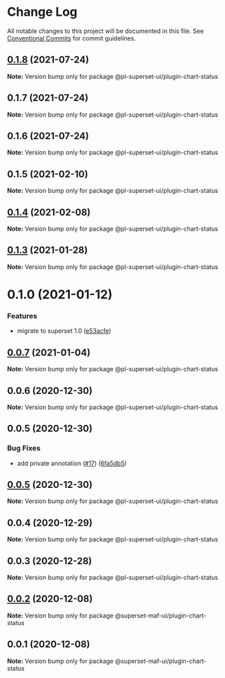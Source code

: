 # Change Log

All notable changes to this project will be documented in this file.
See [Conventional Commits](https://conventionalcommits.org) for commit guidelines.

## [0.1.8](https://github.com/behnamkvl/pl-superset-ui/compare/@pl-superset-ui/plugin-chart-status@0.1.7...@pl-superset-ui/plugin-chart-status@0.1.8) (2021-07-24)

**Note:** Version bump only for package @pl-superset-ui/plugin-chart-status





## 0.1.7 (2021-07-24)

**Note:** Version bump only for package @pl-superset-ui/plugin-chart-status





## 0.1.6 (2021-07-24)

**Note:** Version bump only for package @pl-superset-ui/plugin-chart-status





## 0.1.5 (2021-02-10)

**Note:** Version bump only for package @pl-superset-ui/plugin-chart-status





## [0.1.4](https://github.com/behnamkvl/pl-superset-ui/compare/@pl-superset-ui/plugin-chart-status@0.1.3...@pl-superset-ui/plugin-chart-status@0.1.4) (2021-02-08)

**Note:** Version bump only for package @pl-superset-ui/plugin-chart-status





## [0.1.3](https://github.com/behnamkvl/pl-superset-ui/compare/@pl-superset-ui/plugin-chart-status@0.1.0...@pl-superset-ui/plugin-chart-status@0.1.3) (2021-01-28)

**Note:** Version bump only for package @pl-superset-ui/plugin-chart-status





# 0.1.0 (2021-01-12)


### Features

* migrate to superset 1.0 ([e53acfe](https://github.com/behnamkvl/pl-superset-ui/commit/e53acfed93ee1f39fcd8a63b065b284ab513b692))





## [0.0.7](https://github.com/behnamkvl/pl-superset-ui/compare/@pl-superset-ui/plugin-chart-status@0.0.6...@pl-superset-ui/plugin-chart-status@0.0.7) (2021-01-04)

**Note:** Version bump only for package @pl-superset-ui/plugin-chart-status





## 0.0.6 (2020-12-30)

**Note:** Version bump only for package @pl-superset-ui/plugin-chart-status





## 0.0.5 (2020-12-30)


### Bug Fixes

* add private annotation ([#17](https://github.com/behnamkvl/pl-superset-ui/issues/17)) ([6fa5db5](https://github.com/behnamkvl/pl-superset-ui/commit/6fa5db5cff10792d6f14eb82f30067c8dc3e2c71))





## [0.0.5](https://github.com/behnamkvl/pl-superset-ui/compare/@pl-superset-ui/plugin-chart-status@0.0.4...@pl-superset-ui/plugin-chart-status@0.0.5) (2020-12-30)

**Note:** Version bump only for package @pl-superset-ui/plugin-chart-status





## 0.0.4 (2020-12-29)

**Note:** Version bump only for package @pl-superset-ui/plugin-chart-status





## 0.0.3 (2020-12-28)

**Note:** Version bump only for package @pl-superset-ui/plugin-chart-status





## [0.0.2](https://gitlab.com/nielsen-media/maf/superset/pl-superset-ui/compare/@superset-maf-ui/plugin-chart-status@0.0.1...@superset-maf-ui/plugin-chart-status@0.0.2) (2020-12-08)

**Note:** Version bump only for package @superset-maf-ui/plugin-chart-status





## 0.0.1 (2020-12-08)

**Note:** Version bump only for package @superset-maf-ui/plugin-chart-status
